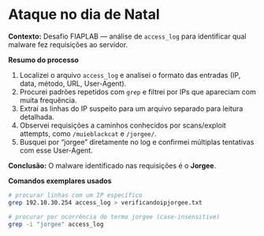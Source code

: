 # Ataque no dia de Natal

**Contexto:** Desafio FIAPLAB — análise de `access_log` para identificar qual malware fez requisições ao servidor.

**Resumo do processo**
1. Localizei o arquivo `access_log` e analisei o formato das entradas (IP, data, método, URL, User-Agent).
2. Procurei padrões repetidos com `grep` e filtrei por IPs que apareciam com muita frequência.
3. Extraí as linhas do IP suspeito para um arquivo separado para leitura detalhada.
4. Observei requisições a caminhos conhecidos por scans/exploit attempts, como `/muieblackcat` e `/jorgee/`.
5. Busquei por “jorgee” diretamente no log e confirmei múltiplas tentativas com esse User-Agent.

**Conclusão:** O malware identificado nas requisições é o **Jorgee**.

**Comandos exemplares usados**
```bash
# procurar linhas com um IP específico
grep 192.10.30.254 access_log > verificandoipjorgee.txt

# procurar por ocorrência do termo jorgee (case-insensitive)
grep -i "jorgee" access_log
